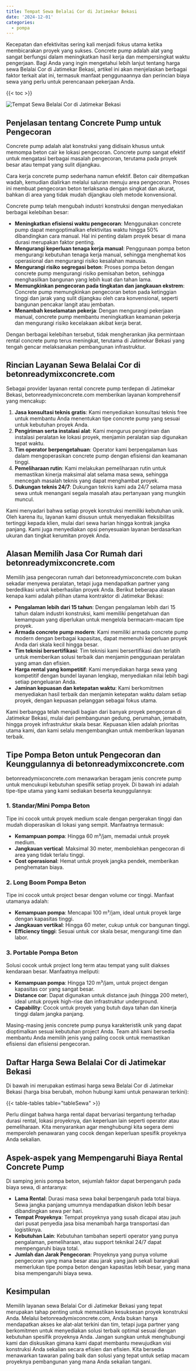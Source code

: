 ```yaml
---
title: Tempat Sewa Belalai Cor di Jatimekar Bekasi
date: '2024-12-01'
categories:
  - pompa
---
```


Kecepatan dan efektivitas sering kali menjadi fokus utama ketika membicarakan proyek yang sukses. Concrete pump adalah alat yang sangat berfungsi dalam meningkatkan hasil kerja dan mempersingkat waktu pengerjaan. Bagi Anda yang ingin mengetahui lebih lanjut tentang harga sewa Belalai Cor di Jatimekar Bekasi, artikel ini akan menjelaskan berbagai faktor terkait alat ini, termasuk manfaat penggunaannya dan perincian biaya sewa yang perlu untuk perencanaan pekerjaan Anda.

{{< toc >}}

![Tempat Sewa Belalai Cor di Jatimekar Bekasi](https://betoncor8.github.io/pump/concrete-pump%20(30).png)

## Penjelasan tentang Concrete Pump untuk Pengecoran

Concrete pump adalah alat konstruksi yang didisain khusus untuk memompa beton cair ke lokasi pengecoran. Concrete pump sangat efektif untuk mengatasi berbagai masalah pengecoran, terutama pada proyek besar atau tempat yang sulit dijangkau.

Cara kerja concrete pump sederhana namun efektif. Beton cair ditempatkan wadah, kemudian dialirkan melalui saluran menuju area pengecoran. Proses ini membuat pengecoran beton terlaksana dengan singkat dan akurat, bahkan di area yang tidak mudah dijangkau oleh metode konvensional.

Concrete pump telah mengubah industri konstruksi dengan menyediakan berbagai kelebihan besar:

- **Meningkatkan efisiensi waktu pengecoran**: Menggunakan concrete pump dapat mengoptimalkan efektivitas waktu hingga 50% dibandingkan cara manual. Hal ini penting dalam proyek besar di mana durasi merupakan faktor penting.
- **Mengurangi keperluan tenaga kerja manual**: Penggunaan pompa beton mengurangi kebutuhan tenaga kerja manual, sehingga menghemat kos operasional dan mengurangi risiko kesalahan manusia.
- **Mengurangi risiko segregasi beton**: Proses pompa beton dengan concrete pump mengurangi risiko pemisahan beton, sehingga menghasilkan bangunan yang lebih kuat dan tahan lama.
- **Memungkinkan pengecoran pada tingkatan dan jangkauan ekstrem**: Concrete pump memungkinkan pengecoran beton pada ketinggian tinggi dan jarak yang sulit dijangkau oleh cara konvensional, seperti bangunan pencakar langit atau jembatan.
- **Menambah keselamatan pekerja**: Dengan mengurangi pekerjaan manual, concrete pump membantu meningkatkan keamanan pekerja dan mengurangi risiko kecelakaan akibat kerja berat.

Dengan berbagai kelebihan tersebut, tidak mengherankan jika permintaan rental concrete pump terus meningkat, terutama di Jatimekar Bekasi yang tengah gencar melaksanakan pembangunan infrastruktur.

## Rincian Layanan Sewa Belalai Cor di betonreadymixconcrete.com

Sebagai provider layanan rental concrete pump terdepan di Jatimekar Bekasi, betonreadymixconcrete.com memberikan layanan komprehensif yang mencakup:

1. **Jasa konsultasi teknis gratis**: Kami menyediakan konsultasi teknis free untuk membantu Anda menentukan tipe concrete pump yang sesuai untuk kebutuhan proyek Anda.
2. **Pengiriman serta instalasi alat**: Kami mengurus pengiriman dan instalasi peralatan ke lokasi proyek, menjamin peralatan siap digunakan tepat waktu.
3. **Tim operator berpengetahuan**: Operator kami berpengalaman luas dalam mengoperasikan concrete pump dengan efisiensi dan keamanan tinggi.
4. **Pemeliharaan rutin**: Kami melakukan pemeliharaan rutin untuk memastikan kinerja maksimal alat selama masa sewa, sehingga mencegah masalah teknis yang dapat menghambat proyek.
5. **Dukungan teknis 24/7**: Dukungan teknis kami ada 24/7 selama masa sewa untuk menangani segala masalah atau pertanyaan yang mungkin muncul.

Kami menyadari bahwa setiap proyek konstruksi memiliki kebutuhan unik. Oleh karena itu, layanan kami disusun untuk menyediakan fleksibilitas tertinggi kepada klien, mulai dari sewa harian hingga kontrak jangka panjang. Kami juga menyediakan opsi penyesuaian layanan berdasarkan ukuran dan tingkat kerumitan proyek Anda.

## Alasan Memilih Jasa Cor Rumah dari betonreadymixconcrete.com

Memilih jasa pengecoran rumah dari betonreadymixconcrete.com bukan sekadar menyewa peralatan, tetapi juga mendapatkan partner yang berdedikasi untuk keberhasilan proyek Anda. Berikut beberapa alasan kenapa kami adalah pilihan utama kontraktor di Jatimekar Bekasi:

- **Pengalaman lebih dari 15 tahun**: Dengan pengalaman lebih dari 15 tahun dalam industri konstruksi, kami memiliki pengetahuan dan kemampuan yang diperlukan untuk mengelola bermacam-macam tipe proyek.
- **Armada concrete pump modern**: Kami memiliki armada concrete pump modern dengan berbagai kapasitas, dapat memenuhi keperluan proyek Anda dari skala kecil hingga besar.
- **Tim teknisi bersertifikasi**: Tim teknisi kami bersertifikasi dan terlatih untuk memberikan solusi terbaik dan menjamin penggunaan peralatan yang aman dan efisien.
- **Harga rental yang kompetitif**: Kami menyediakan harga sewa yang kompetitif dengan bundel layanan lengkap, menyediakan nilai lebih bagi setiap pengeluaran Anda.
- **Jaminan kepuasan dan ketepatan waktu**: Kami berkomitmen menyediakan hasil terbaik dan menjamin ketepatan waktu dalam setiap proyek, dengan kepuasan pelanggan sebagai fokus utama.

Kami berbangga telah menjadi bagian dari banyak proyek pengecoran di Jatimekar Bekasi, mulai dari pembangunan gedung, perumahan, jemabatn, hingga proyek infrastruktur skala besar. Kepuasan klien adalah prioritas utama kami, dan kami selalu mengembangkan untuk memberikan layanan terbaik.

## Tipe Pompa Beton untuk Pengecoran dan Keunggulannya di betonreadymixconcrete.com

betonreadymixconcrete.com menawarkan beragam jenis concrete pump untuk mencukupi kebutuhan spesifik setiap proyek. Di bawah ini adalah tipe-tipe utama yang kami sediakan beserta keunggulannya:

### 1\. Standar/Mini Pompa Beton

Tipe ini cocok untuk proyek medium scale dengan pergerakan tinggi dan mudah dioperasikan di lokasi yang sempit. Manfaatnya termasuk:

- **Kemampuan pompa**: Hingga 60 m³/jam, memadai untuk proyek medium.
- **Jangkauan vertical**: Maksimal 30 meter, membolehkan pengecoran di area yang tidak terlalu tinggi.
- **Cost operasional**: Hemat untuk proyek jangka pendek, memberikan penghematan biaya.

### 2\. Long Boom Pompa Beton

Tipe ini cocok untuk project besar dengan volume cor tinggi. Manfaat utamanya adalah:

- **Kemampuan pompa**: Mencapai 100 m³/jam, ideal untuk proyek large dengan kapasitas tinggi.
- **Jangkauan vertikal**: Hingga 60 meter, cukup untuk cor bangunan tinggi.
- **Efficiency tinggi**: Sesuai untuk cor skala besar, mengurangi time dan labor.

### 3\. Portable Pompa Beton

Solusi cocok untuk project long term atau tempat yang sulit diakses kendaraan besar. Manfaatnya meliputi:

- **Kemampuan pompa**: Hingga 120 m³/jam, untuk project dengan kapasitas cor yang sangat besar.
- **Distance cor**: Dapat digunakan untuk distance jauh (hingga 200 meter), ideal untuk proyek high-rise dan infrastruktur underground.
- **Capability**: Cocok untuk proyek yang butuh daya tahan dan kinerja tinggi dalam jangka panjang.

Masing-masing jenis concrete pump punya karakteristik unik yang dapat dioptimalkan sesuai kebutuhan project Anda. Team ahli kami bersedia membantu Anda memilih jenis yang paling cocok untuk memastikan efisiensi dan efisiensi pengecoran.

## Daftar Harga Sewa Belalai Cor di Jatimekar Bekasi

Di bawah ini merupakan estimasi harga sewa Belalai Cor di Jatimekar Bekasi (harga bisa berubah, mohon hubungi kami untuk penawaran terkini):

{{< table-tables table="tableSewa" >}}

Perlu diingat bahwa harga rental dapat bervariasi tergantung terhadap durasi rental, lokasi proyeknya, dan keperluan lain seperti operator atau pemeliharaan. Kita menyarankan agar menghubungi kita segera demi memperoleh penawaran yang cocok dengan keperluan spesifik proyeknya Anda sekalian.

## Aspek-aspek yang Mempengaruhi Biaya Rental Concrete Pump

Di samping jenis pompa beton, sejumlah faktor dapat berpengaruh pada biaya sewa, di antaranya:

- **Lama Rental**: Durasi masa sewa bakal berpengaruh pada total biaya. Sewa jangka panjang umumnya mendapatkan diskon lebih besar dibandingkan sewa per hari.
- **Tempat Proyeknya**: Tempat proyeknya yang susah dicapai atau jauh dari pusat penyedia jasa bisa menambah harga transportasi dan logistiknya.
- **Kebutuhan Lain**: Kebutuhan tambahan seperti operator yang punya pengalaman, pemeliharaan, atau support teknikal 24/7 dapat mempengaruhi biaya total.
- **Jumlah dan Jarak Pengecoran**: Proyeknya yang punya volume pengecoran yang mana besar atau jarak yang jauh sekali barangkali memerlukan tipe pompa beton dengan kapasitas lebih besar, yang mana bisa mempengaruhi biaya sewa.

## Kesimpulan

Memilih layanan sewa Belalai Cor di Jatimekar Bekasi yang tepat merupakan tahap penting untuk memastikan kesuksesan proyek konstruksi Anda. Melalui betonreadymixconcrete.com, Anda bukan hanya mendapatkan akses ke alat-alat terkini dan tim, tetapi juga partner yang berkomitmen untuk menyediakan solusi terbaik optimal sesuai dengan kebutuhan spesifik proyeknya Anda. Jangan sungkan untuk menghubungi kami dan diskusikan gimana kami dapat membantu mewujudkan visi konstruksi Anda sekalian secara efisien dan efisien. Kita bersedia menawarkan tawaran paling baik dan solusi yang tepat untuk setiap macam proyeknya pembangunan yang mana Anda sekalian tangani.
